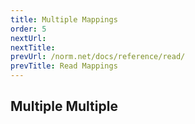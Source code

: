 ```yaml
---
title: Multiple Mappings
order: 5
nextUrl: 
nextTitle: 
prevUrl: /norm.net/docs/reference/read/
prevTitle: Read Mappings
---
```


## Multiple Multiple
